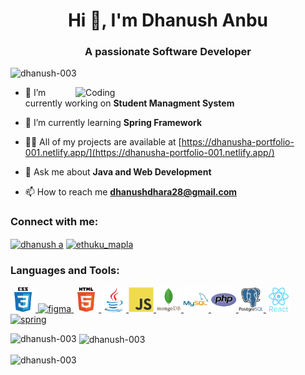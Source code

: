 <h1 align="center">Hi 👋, I'm Dhanush Anbu</h1>
<h3 align="center">A passionate Software Developer</h3>

<p align="left"> <img src="https://komarev.com/ghpvc/?username=dhanush-003&label=Profile%20views&color=0e75b6&style=flat" alt="dhanush-003" /> </p>

<img align="right" alt="Coding" width="400" src="https://raw.githubusercontent.com/devSouvik/devSouvik/devSouvik/master/gif3.gif">

- 🔭 I’m currently working on **Student Managment System**

- 🌱 I’m currently learning **Spring Framework**

- 👨‍💻 All of my projects are available at [https://dhanusha-portfolio-001.netlify.app/](https://dhanusha-portfolio-001.netlify.app/)

- 💬 Ask me about **Java and Web Development**

- 📫 How to reach me **dhanushdhara28@gmail.com**

<h3 align="left">Connect with me:</h3>
<p align="left">
<a href="https://www.linkedin.com/in/dhanush-a-b7378122a/" target="blank"><img align="center" src="https://raw.githubusercontent.com/rahuldkjain/github-profile-readme-generator/master/src/images/icons/Social/linked-in-alt.svg" alt="dhanush a" height="30" width="40" /></a>
<a href="https://instagram.com/ethuku_mapla" target="blank"><img align="center" src="https://raw.githubusercontent.com/rahuldkjain/github-profile-readme-generator/master/src/images/icons/Social/instagram.svg" alt="ethuku_mapla" height="30" width="40" /></a>
</p>

<h3 align="left">Languages and Tools:</h3>
<p align="left"> <a href="https://www.w3schools.com/css/" target="_blank" rel="noreferrer"> <img src="https://raw.githubusercontent.com/devicons/devicon/master/icons/css3/css3-original-wordmark.svg" alt="css3" width="40" height="40"/> </a> <a href="https://www.figma.com/" target="_blank" rel="noreferrer"> <img src="https://www.vectorlogo.zone/logos/figma/figma-icon.svg" alt="figma" width="40" height="40"/> </a> <a href="https://www.w3.org/html/" target="_blank" rel="noreferrer"> <img src="https://raw.githubusercontent.com/devicons/devicon/master/icons/html5/html5-original-wordmark.svg" alt="html5" width="40" height="40"/> </a> <a href="https://www.java.com" target="_blank" rel="noreferrer"> <img src="https://raw.githubusercontent.com/devicons/devicon/master/icons/java/java-original.svg" alt="java" width="40" height="40"/> </a> <a href="https://developer.mozilla.org/en-US/docs/Web/JavaScript" target="_blank" rel="noreferrer"> <img src="https://raw.githubusercontent.com/devicons/devicon/master/icons/javascript/javascript-original.svg" alt="javascript" width="40" height="40"/> </a> <a href="https://www.mongodb.com/" target="_blank" rel="noreferrer"> <img src="https://raw.githubusercontent.com/devicons/devicon/master/icons/mongodb/mongodb-original-wordmark.svg" alt="mongodb" width="40" height="40"/> </a> <a href="https://www.mysql.com/" target="_blank" rel="noreferrer"> <img src="https://raw.githubusercontent.com/devicons/devicon/master/icons/mysql/mysql-original-wordmark.svg" alt="mysql" width="40" height="40"/> </a> <a href="https://www.php.net" target="_blank" rel="noreferrer"> <img src="https://raw.githubusercontent.com/devicons/devicon/master/icons/php/php-original.svg" alt="php" width="40" height="40"/> </a> <a href="https://www.postgresql.org" target="_blank" rel="noreferrer"> <img src="https://raw.githubusercontent.com/devicons/devicon/master/icons/postgresql/postgresql-original-wordmark.svg" alt="postgresql" width="40" height="40"/> </a> <a href="https://reactjs.org/" target="_blank" rel="noreferrer"> <img src="https://raw.githubusercontent.com/devicons/devicon/master/icons/react/react-original-wordmark.svg" alt="react" width="40" height="40"/> </a> <a href="https://spring.io/" target="_blank" rel="noreferrer"> <img src="https://www.vectorlogo.zone/logos/springio/springio-icon.svg" alt="spring" width="40" height="40"/> </a> </p>

<p><img align="left" src="https://github-readme-stats.vercel.app/api/top-langs?username=dhanush-003&show_icons=true&locale=en&layout=compact" alt="dhanush-003" /></p>

<p>&nbsp;<img align="center" src="https://github-readme-stats.vercel.app/api?username=dhanush-003&show_icons=true&locale=en" alt="dhanush-003" /></p>

<p><img align="center" src="https://github-readme-streak-stats.herokuapp.com/?user=dhanush-003&" alt="dhanush-003" />
